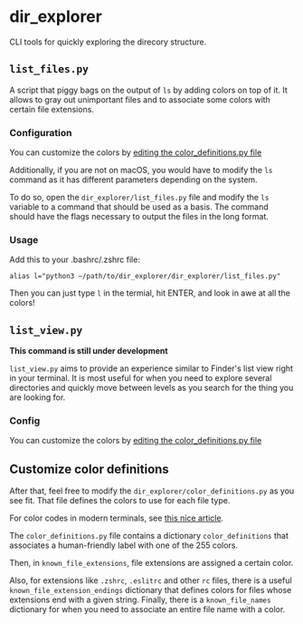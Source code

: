 # dir_explorer

CLI tools for quickly exploring the direcory structure.

## `list_files.py`

A script that piggy bags on the output of `ls` by adding colors on top
of it. It allows to gray out unimportant files and to associate some
colors with certain file extensions.

### Configuration

You can customize the colors by [editing the color_definitions.py
file](#customize-color-definitions)

Additionally, if you are not on macOS, you would have to modify the
`ls` command as it has different parameters depending on the system.

To do so, open the `dir_explorer/list_files.py` file and modify the `ls`
variable to a command that should be used as a basis. The command should
have the flags necessary to output the files in the long format.

### Usage

Add this to your .bashrc/.zshrc file:

```
alias l="python3 ~/path/to/dir_explorer/dir_explorer/list_files.py"
```

Then you can just type `l` in the termial, hit ENTER, and look in awe at
all the colors!

## `list_view.py`

**This command is still under development**

`list_view.py` aims to provide an experience similar to Finder's list
view right in your terminal. It is most useful for when you need to
explore several directories and quickly move between levels as you
search for the thing you are looking for.

### Config

You can customize the colors by [editing the color_definitions.py
file](#customize-color-definitions)

## Customize color definitions

After that, feel free to modify the `dir_explorer/color_definitions.py`
as you see fit. That file defines the colors to use for each file type.

For color codes in modern terminals, see [this nice
article](https://tforgione.fr/posts/ansi-escape-codes/).

The `color_definitions.py` file contains a dictionary
`color_definitions` that associates a human-friendly label with one of
the 255 colors.

Then, in `known_file_extensions`, file extensions are assigned a certain
color.

Also, for extensions like `.zshrc`, `.eslitrc` and other `rc` files,
there is a useful `known_file_extension_endings` dictionary that defines
colors for files whose extensions end with a given string. Finally,
there is a `known_file_names` dictionary for when you need to associate
an entire file name with a color.

